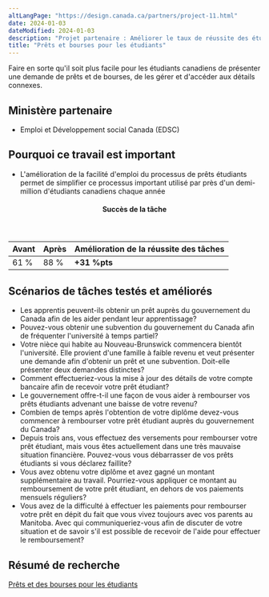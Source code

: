 ```yaml
---
altLangPage: "https://design.canada.ca/partners/project-11.html"
date: 2024-01-03
dateModified: 2024-01-03
description: "Projet partenaire : Améliorer le taux de réussite des étudiants et étudiantes cherchant des prêts et bourses."
title: "Prêts et bourses pour les étudiants"
---
```

<p>Faire en sorte qu'il soit plus facile pour les étudiants canadiens de présenter une demande de prêts et de bourses, de les gérer et d'accéder aux détails connexes.</p>
<h2>Ministère partenaire</h2>
<ul>
  <li>Emploi et Développement social Canada (EDSC)</li>
</ul>
<h2>Pourquoi ce travail est important</h2>
<ul>
  <li>L'amélioration de la facilité d'emploi du processus de prêts étudiants permet de simplifier ce processus important utilisé par près d'un demi-million d'étudiants canadiens chaque année</li>
</ul>
<div class="row mrgn-tp-lg mrgn-bttm-lg">
  <div class="col-md-8">
    <div class="panel panel-success">
      <header class="panel-heading">
        <h4 class="panel-title text-center">Succès de la tâche</h4>
      </header>
      <table class="table">
        <thead>
          <tr style="">
            <th scope="col" class="col-md-3">Avant</th>
            <th scope="col" class="col-md-3">Après</th>
            <th scope="col" class="col-md-6">Amélioration de la réussite des tâches</th>
          </tr>
        </thead>
        <tbody>
          <tr>
            <td class="table-smnum">61&nbsp;%</td>
            <td class="table-smnum">88&nbsp;%</td>
            <td class="table-smnum"><span class="text-success"><strong>+31&nbsp;%pts</strong></span></td>
          </tr>
        </tbody>
      </table>
    </div>
  </div>
</div>
<h2>Scénarios de tâches testés et améliorés</h2>
<ul class="lst-spcd">
  <li>Les apprentis peuvent-ils obtenir un prêt auprès du gouvernement du Canada afin de les aider pendant leur apprentissage?</li>
  <li>Pouvez-vous obtenir une subvention du gouvernement du Canada afin de fréquenter l'université à temps partiel?</li>
  <li>Votre nièce qui habite au Nouveau-Brunswick commencera bientôt l'université. Elle provient d'une famille à faible revenu et veut présenter une demande afin d'obtenir un prêt et une subvention. Doit-elle présenter deux demandes distinctes?</li>
  <li>Comment effectueriez-vous la mise à jour des détails de votre compte bancaire afin de recevoir votre prêt étudiant?</li>
  <li>Le gouvernement offre-t-il une façon de vous aider à rembourser vos prêts étudiants advenant une baisse de votre revenu?</li>
  <li>Combien de temps après l'obtention de votre diplôme devez-vous commencer à rembourser votre prêt étudiant auprès du gouvernement du Canada?</li>
  <li>Depuis trois ans, vous effectuez des versements pour rembourser votre prêt étudiant, mais vous êtes actuellement dans une très mauvaise situation financière. Pouvez-vous vous débarrasser de vos prêts étudiants si vous déclarez faillite?</li>
  <li>Vous avez obtenu votre diplôme et avez gagné un montant supplémentaire au travail. Pourriez-vous appliquer ce montant au remboursement de votre prêt étudiant, en dehors de vos paiements mensuels réguliers?</li>
  <li>Vous avez de la difficulté à effectuer les paiements pour rembourser votre prêt en dépit du fait que vous vivez toujours avec vos parents au Manitoba. Avec qui communiqueriez-vous afin de discuter de votre situation et de savoir s'il est possible de recevoir de l'aide pour effectuer le remboursement?</li>
</ul>
<h2>Résumé de recherche</h2>
<p><a href="https://conception.canada.ca/resumes-recherche/prets-etudiants-resume-recherche.html">Prêts et des bourses pour les étudiants</a></p>
